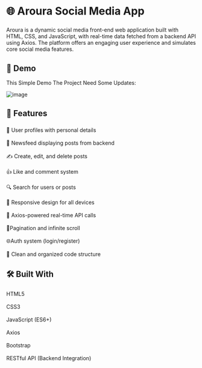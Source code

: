 <h1 align="left">🌐 Aroura Social Media App</h1>

###

<p align="left">Aroura is a dynamic social media front-end web application built with HTML, CSS, and JavaScript, with real-time data fetched from a backend API using Axios. The platform offers an engaging user experience and simulates core social media features.</p>

###

<h2 align="left">📸 Demo</h2>
This Simple Demo The Project Need Some Updates:

![image](https://github.com/user-attachments/assets/b14d5b04-6e35-419b-8de9-27b065908d1e)

###

<h2 align="left">🚀 Features</h2>

###

<p align="left">👤 User profiles with personal details<br><br>📰 Newsfeed displaying posts from backend<br><br>✍️ Create, edit, and delete posts<br><br>👍 Like and comment system<br><br>🔍 Search for users or posts<br><br>📲 Responsive design for all devices<br><br>🔄 Axios-powered real-time API calls<br><br>📌Pagination and infinite scroll<br><br>🌐Auth system (login/register)<br><br>📁 Clean and organized code structure</p>

###

<h2 align="left">🛠️ Built With</h2>

###

<p align="left">HTML5<br><br>CSS3<br><br>JavaScript (ES6+)<br><br>Axios<br><br>Bootstrap<br><br>RESTful API (Backend Integration)</p>

###
